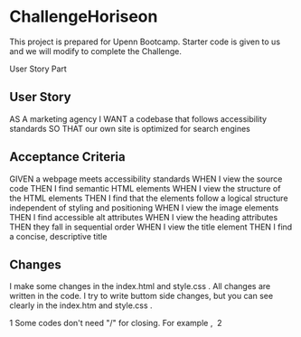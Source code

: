 
# ChallengeHoriseon

This project is prepared for Upenn Bootcamp. 
Starter code is given to us and we will modify to complete the Challenge.

User Story Part



## User Story

AS A marketing agency
I WANT a codebase that follows accessibility standards
SO THAT our own site is optimized for search engines
## Acceptance Criteria

GIVEN a webpage meets accessibility standards
WHEN I view the source code
THEN I find semantic HTML elements
WHEN I view the structure of the HTML elements
THEN I find that the elements follow a logical structure independent of styling and positioning
WHEN I view the image elements
THEN I find accessible alt attributes
WHEN I view the heading attributes
THEN they fall in sequential order
WHEN I view the title element
THEN I find a concise, descriptive title
## Changes

I make some changes in the index.html and style.css . 
All changes are written in the code. I try to write buttom side 
changes, but you can see clearly in the index.htm and style.css .

1 Some codes don't need "/" for closing. For example <meta>, <img>
2 <title> and <link> location is not true. I corrected.
3 type is forgotten in <link>, I add.
4 I make general correction about code order.
5 I made some class names, there are forgatten some places.
6 Some places I prefer to use <header> semantic element In stead of <div>.
7 Firstly class="hero"is in the <div>. But I changed the class="hero" position and add a img, and than put in to img. In     this way I can add alt attribute. I also changed CSS hero part.
8 Some places I prefer to use <main> semantic element In stead of <div>.
9 Some places I prefer to use <article> semantic element In stead of <div>.
10 I add alt attribute to hold a txt description of the image.
11 Some place I prefer to use <footer> semantic element In stead of <div>

## Demo

After the code modification, my study appeared like demo.png

"C:\Users\Lenovo\Desktop\Weekly Project\1\Horiseon_refactor_project\assets\images\demo.png"

## Webpage

At least web page is https://pinaraktas.github.io/Horiseon_refactor_project/